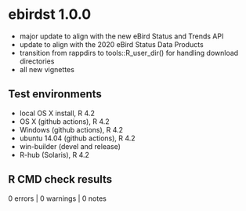 # ebirdst 1.0.0

- major update to align with the new eBird Status and Trends API
- update to align with the 2020 eBird Status Data Products
- transition from rappdirs to tools::R_user_dir() for handling download directories
- all new vignettes

## Test environments

- local OS X install, R 4.2
- OS X (github actions), R 4.2
- Windows (github actions), R 4.2
- ubuntu 14.04 (github actions), R 4.2
- win-builder (devel and release)
- R-hub (Solaris), R 4.2

## R CMD check results

0 errors | 0 warnings | 0 notes
